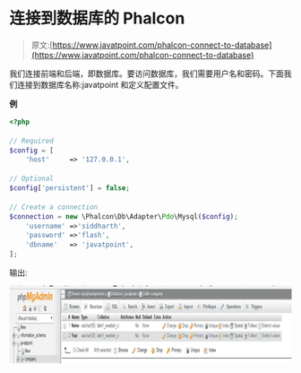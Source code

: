 # 连接到数据库的 Phalcon

> 原文:[https://www.javatpoint.com/phalcon-connect-to-database](https://www.javatpoint.com/phalcon-connect-to-database)

我们连接前端和后端，即数据库。要访问数据库，我们需要用户名和密码。下面我们连接到数据库名称:javatpoint 和定义配置文件。

**例**

```php
<?php

// Required
$config = [
    'host'     => '127.0.0.1',

// Optional
$config['persistent'] = false;

// Create a connection
$connection = new \Phalcon\Db\Adapter\Pdo\Mysql($config);
    'username' =>'siddharth',
    'password' =>'flash',
    'dbname'   => 'javatpoint',
];

```

输出:

![Phalcon Connecting To Database 1](img/0e1db40d7b3ed155d609300e14c84209.png)